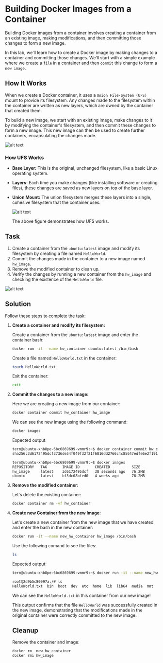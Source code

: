 # Building Docker Images from a Container

Building Docker images from a container involves creating a container from an existing image, making modifications, and then committing those changes to form a new image. 

In this lab, we'll learn how to create a Docker image by making changes to a container and committing those changes. We'll start with a simple example where we create a `file` in a container and then `commit` this change to form a `new image`. 


## How It Works

When we create a Docker container, it uses a `Union File-System (UFS)` mount to provide its filesystem. Any changes made to the filesystem within the container are written as new layers, which are owned by the container that created them. 

To build a new image, we start with an existing image, make changes to it by modifying the container's filesystem, and then commit these changes to form a new image. This new image can then be used to create further containers, encapsulating the changes made.

![alt text](https://github.com/poridhiEng/poridhi-labs/blob/main/Poridhi%20Labs/Docker%20Labs/Docker%20in%20Action/Chapter%2007/1/images/image-1.png?raw=true)


### How UFS Works 

- **Base Layer:** This is the original, unchanged filesystem, like a basic Linux operating system.
- **Layers:** Each time you make changes (like installing software or creating files), these changes are saved as new layers on top of the base layer.
- **Union Mount:** The union filesystem merges these layers into a single, cohesive filesystem that the container uses.

    ![alt text](https://github.com/poridhiEng/poridhi-labs/blob/main/Poridhi%20Labs/Docker%20Labs/Docker%20in%20Action/Chapter%2007/1/images/image-2.png?raw=true)

    The above figure demonstrates how UFS works.

## Task
1. Create a container from the `ubuntu:latest` image and modify its filesystem by creating a file named `HelloWorld`.
2. Commit the changes made in the container to a new image named `hw_image`.
3. Remove the modified container to clean up.
4. Verify the changes by running a new container from the `hw_image` and checking the existence of the `HelloWorld` file.

![alt text](https://github.com/poridhiEng/poridhi-labs/blob/main/Poridhi%20Labs/Docker%20Labs/Docker%20in%20Action/Chapter%2007/1/images/image.png?raw=true)


## Solution

Follow these steps to complete the task:

1. **Create a container and modify its filesystem:**

    Create a container from the `ubuntu:latest` image and enter the container bash:
    ```sh
    docker run -it --name hw_container ubuntu:latest /bin/bash
    ```

    Create a file named `HelloWorld.txt` in the container:
    ```bash
    touch HelloWorld.txt
    ```

    Exit the container:
    ```bash
    exit
    ```

2. **Commit the changes to a new image:**

    Here we are creating a new image from our container:
    ```sh
    docker container commit hw_container hw_image
    ```

    We can see the new image using the following command:
    ```bash
    docker images
    ```

    Expected output:

    ```bash
    term@ubuntu-xhb8pe-6bc6869699-vmmr9:~$ docker container commit hw_container hw_image
    sha256:3d6172495dcf3736de54f049f32f21f6816dd2766c4c85647edfe6e2f191238d

    term@ubuntu-xhb8pe-6bc6869699-vmmr9:~$ docker images
    REPOSITORY   TAG       IMAGE ID       CREATED          SIZE
    hw_image     latest    3d6172495dcf   38 seconds ago   76.2MB
    ubuntu       latest    bf3dc08bfed0   4 weeks ago      76.2MB
    ```

3. **Remove the modified container:**

    Let's delete the existing container:
    ```sh
    docker container rm -vf hw_container
    ```

4. **Create new Container from the new Image:**

    Let's create a new container from the new image that we have created and enter the bash in the new container:
    ```sh
   docker run -it --name new_hw_container hw_image /bin/bash
    ```

    Use the following comand to see the files:

    ```bash
    ls
    ```

    Expected output:

    ```bash
    term@ubuntu-xhb8pe-6bc6869699-vmmr9:~$ docker run -it --name new_hw_container hw_image /bin/bash 

    root@2d9b5c80997a:/# ls
    HelloWorld.txt  bin  boot  dev  etc  home  lib  lib64  media  mnt  opt  proc  root  run  sbin  srv  sys  tmp  usr  var
    ```

    We can see the `HelloWorld.txt` in this container from our new image!

    This output confirms that the file `HelloWorld` was successfully created in the new image, demonstrating that the modifications made in the original container were correctly committed to the new image.


    ## Cleanup

    Remove the container and image:

    ```bash
    docker rm  new_hw_container
    docker rmi hw_image
    ```
